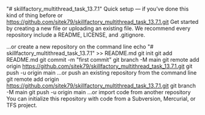 "# skillfactory_multithread_task_13.7.1"
Quick setup — if you’ve done this kind of thing before
or
https://github.com/sitek79/skillfactory_multithread_task_13.7.1.git
Get started by creating a new file or uploading an existing file. We recommend every repository include a README, LICENSE, and .gitignore.

…or create a new repository on the command line
echo "# skillfactory_multithread_task_13.7.1" >> README.md
git init
git add README.md
git commit -m "first commit"
git branch -M main
git remote add origin https://github.com/sitek79/skillfactory_multithread_task_13.7.1.git
git push -u origin main
…or push an existing repository from the command line
git remote add origin https://github.com/sitek79/skillfactory_multithread_task_13.7.1.git
git branch -M main
git push -u origin main
…or import code from another repository
You can initialize this repository with code from a Subversion, Mercurial, or TFS project.